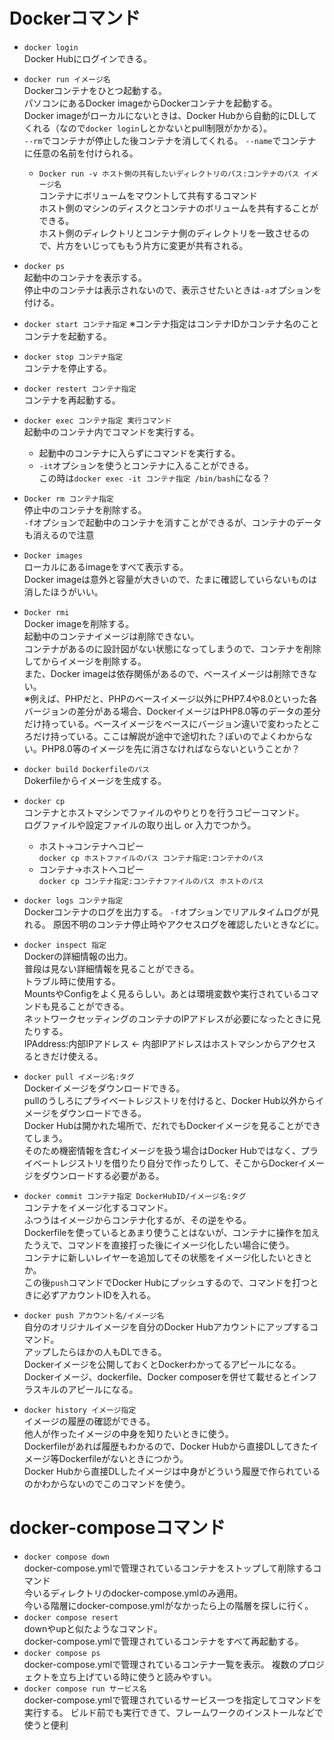 # Dockerコマンド
- `docker login`  
  Docker Hubにログインできる。  
- `docker run イメージ名`  
  Dockerコンテナをひとつ起動する。  
  パソコンにあるDocker imageからDockerコンテナを起動する。  
  Docker imageがローカルにないときは、Docker Hubから自動的にDLしてくれる（なので`docker login`しとかないとpull制限がかかる）。  
  `--rm`でコンテナが停止した後コンテナを消してくれる。 
  `--name`でコンテナに任意の名前を付けられる。
  - `Docker run -v ホスト側の共有したいディレクトリのパス:コンテナのパス イメージ名`  
  コンテナにボリュームをマウントして共有するコマンド  
  ホスト側のマシンのディスクとコンテナのボリュームを共有することができる。  
  ホスト側のディレクトリとコンテナ側のディレクトリを一致させるので、片方をいじってももう片方に変更が共有される。
- `docker ps`   
  起動中のコンテナを表示する。  
  停止中のコンテナは表示されないので、表示させたいときは`-a`オプションを付ける。  
- `docker start コンテナ指定`
  ※コンテナ指定はコンテナIDかコンテナ名のこと  
  コンテナを起動する。  
- `docker stop コンテナ指定`  
  コンテナを停止する。  
- `docker restert コンテナ指定`  
  コンテナを再起動する。  
- `docker exec コンテナ指定 実行コマンド`  
  起動中のコンテナ内でコマンドを実行する。 
  - 起動中のコンテナに入らずにコマンドを実行する。
  - `-it`オプションを使うとコンテナに入ることができる。  
    この時は`docker exec -it コンテナ指定 /bin/bash`になる？
- `Docker rm コンテナ指定`  
  停止中のコンテナを削除する。  
  `-f`オプションで起動中のコンテナを消すことができるが、コンテナのデータも消えるので注意  

- `Docker images`  
  ローカルにあるimageをすべて表示する。  
  Docker imageは意外と容量が大きいので、たまに確認していらないものは消したほうがいい。  

- `Docker rmi`  
  Docker imageを削除する。  
  起動中のコンテナイメージは削除できない。  
  コンテナがあるのに設計図がない状態になってしまうので、コンテナを削除してからイメージを削除する。  
  また、Docker imageは依存関係があるので、ベースイメージは削除できない。  
  ※例えば、PHPだと、PHPのベースイメージ以外にPHP7.4や8.0といった各バージョンの差分がある場合、DockerイメージはPHP8.0等のデータの差分だけ持っている。ベースイメージをベースにバージョン違いで変わったところだけ持っている。ここは解説が途中で途切れた？ぽいのでよくわからない。PHP8.0等のイメージを先に消さなければならないということか？

- `docker build Dockerfileのパス`  
  Dokerfileからイメージを生成する。

- `docker cp`  
  コンテナとホストマシンでファイルのやりとりを行うコピーコマンド。  
  ログファイルや設定ファイルの取り出し or 入力でつかう。  
  - ホスト→コンテナへコピー  
    `docker cp ホストファイルのパス コンテナ指定:コンテナのパス`
  - コンテナ→ホストへコピー  
    `docker cp コンテナ指定:コンテナファイルのパス ホストのパス`

- `docker logs コンテナ指定`  
  Dockerコンテナのログを出力する。
  `-f`オプションでリアルタイムログが見れる。
  原因不明のコンテナ停止時やアクセスログを確認したいときなどに。

- `docker inspect 指定`  
  Dockerの詳細情報の出力。  
  普段は見ない詳細情報を見ることができる。  
  トラブル時に使用する。  
  MountsやConfigをよく見るらしい。あとは環境変数や実行されているコマンドも見ることができる。  
  ネットワークセッティングのコンテナのIPアドレスが必要になったときに見たりする。  
  IPAddress:内部IPアドレス ← 内部IPアドレスはホストマシンからアクセスるときだけ使える。  

- `docker pull イメージ名:タグ`  
  Dockerイメージをダウンロードできる。  
  pullのうしろにプライベートレジストリを付けると、Docker Hub以外からイメージをダウンロードできる。  
  Docker Hubは開かれた場所で、だれでもDockerイメージを見ることができてしまう。  
  そのため機密情報を含むイメージを扱う場合はDocker Hubではなく、プライベートレジストリを借りたり自分で作ったりして、そこからDockerイメージをダウンロードする必要がある。
- `docker commit コンテナ指定 DockerHubID/イメージ名:タグ`  
  コンテナをイメージ化するコマンド。  
  ふつうはイメージからコンテナ化するが、その逆をやる。  
  Dockerfileを使っているとあまり使うことはないが、コンテナに操作を加えたうえで、コマンドを直接打った後にイメージ化したい場合に使う。  
  コンテナに新しいレイヤーを追加してその状態をイメージ化したいときとか。  
  この後`push`コマンドでDocker Hubにプッシュするので、コマンドを打つときに必ずアカウントIDを入れる。

- `docker push アカウント名/イメージ名`  
  自分のオリジナルイメージを自分のDocker Hubアカウントにアップするコマンド。  
  アップしたらほかの人もDLできる。  
  Dockerイメージを公開しておくとDockerわかってるアピールになる。  
  Dockerイメージ、dockerfile、Docker composerを併せて載せるとインフラスキルのアピールになる。

- `docker history イメージ指定`  
  イメージの履歴の確認ができる。  
  他人が作ったイメージの中身を知りたいときに使う。  
  Dockerfileがあれば履歴もわかるので、Docker Hubから直接DLしてきたイメージ等Dockerfileがないときにつかう。  
  Docker Hubから直接DLしたイメージは中身がどういう履歴で作られているのかわからないのでこのコマンドを使う。

# docker-composeコマンド  
- `docker compose down`  
  docker-compose.ymlで管理されているコンテナをストップして削除するコマンド  
  今いるディレクトリのdocker-compose.ymlのみ適用。  
  今いる階層にdocker-compose.ymlがなかったら上の階層を探しに行く。  
- `docker compose resert`  
  downやupと似たようなコマンド。  
  docker-compose.ymlで管理されているコンテナをすべて再起動する。
- `docker compose ps`  
  docker-compose.ymlで管理されているコンテナ一覧を表示。
  複数のプロジェクトを立ち上げている時に使うと読みやすい。
- `docker compose run サービス名`  
  docker-compose.ymlで管理されているサービス一つを指定してコマンドを実行する。
  ビルド前でも実行できて、フレームワークのインストールなどで使うと便利
